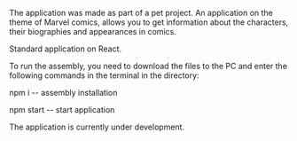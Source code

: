 The application was made as part of a pet project. An application on the theme of Marvel comics, allows you to get information about the characters, their biographies and appearances in comics.

Standard application on React.

To run the assembly, you need to download the files to the PC and enter the following commands in the terminal in the directory:

npm i -- assembly installation

npm start -- start application

The application is currently under development.

